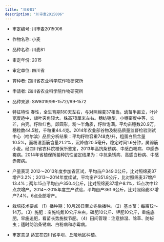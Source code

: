 ```yaml
---
title: "川麦81"
description: "川审麦2015006"
---
```

* 审定编号:  川审麦2015006

*  作物名称:  小麦

*  品种名称:  川麦81

*  审定年份:  2015

*  审定单位:  四川省

* 育种者:  四川省农业科学院作物研究所

*  申请者:  四川省农业科学院作物研究所

*  品种来源:  SW8019/99-1572//99-1572

*  特征特性
春性，全生育期180天左右，与对照绵麦37相当。幼苗半直立，叶片宽度适中，旗叶夹角较大。株高78厘米左右。穗纺锤型，小穗密度中等，长芒，白壳。籽粒红色，卵圆形，粉～半角质，籽粒饱满。平均亩穗数20.9万，穗粒数44.5粒，千粒重44.4克。2014年农业部谷物及制品质量监督检验测试中心（哈尔滨）品质分析结果：平均籽粒容重748克/升，粗蛋白质含量10.5%，面粉湿面筋含量21.2%，沉降值20.5毫升，稳定时间1.6分钟，属弱筋小麦。经四川省农科院植保所鉴定，2013年高抗条锈病、中感白粉病、中感赤霉病。2014年省植保所接种抗性鉴定结果为：中抗条锈病、高感白粉病、中感赤霉病。

*  产量表现
2012～2013年度参加省区试，平均亩产349.0公斤，比对照绵麦37增产3.2%；2013～2014年度续试，平均亩产351.8公斤，比对照绵麦37增产13.4%；两年15点平均亩产350.4公斤，比对照绵麦37增产8.1%，15点次中12点次增产。2014～2015年度生产试验，平均亩产361.6公斤，比对照绵麦37增产7.4%，6点全部增产。

*  栽培技术要点
（1）播种期：10月28日至立冬后播种。（2）基本苗：每亩12～14万。（3）施肥：亩施纯氮10公斤左右，磷肥10公斤、钾肥10公斤，重施底肥，早施追肥，看苗长势施拔节肥。（4）田间管理：注意排湿、除草、防蚜虫；适时防治条锈病、白粉病和赤霉病。

*  审定意见
适宜在四川省平坝、丘陵地区种植。

